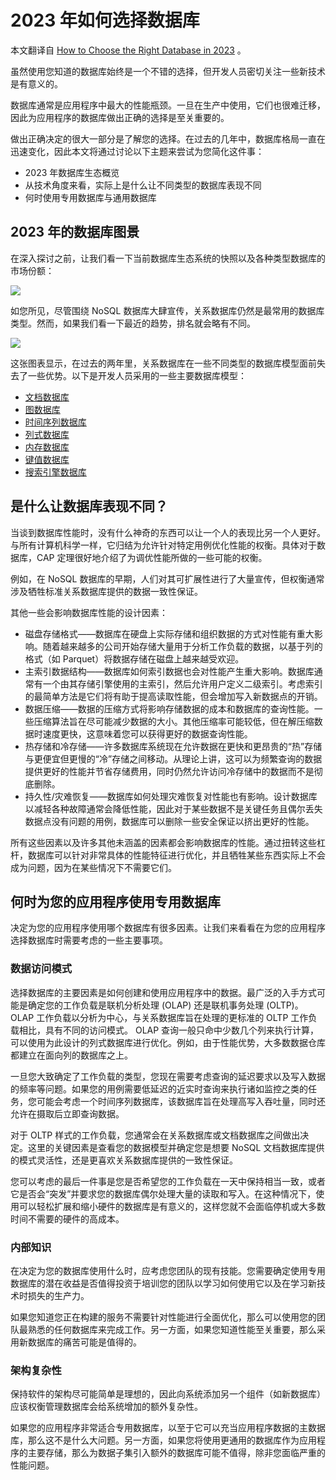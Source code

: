 # 2023 年如何选择数据库

本文翻译自 [How to Choose the Right Database in 2023](https://thenewstack.io/how-to-choose-the-right-database-in-2023/) 。

虽然使用您知道的数据库始终是一个不错的选择，但开发人员密切关注一些新技术是有意义的。

数据库通常是应用程序中最大的性能瓶颈。一旦在生产中使用，它们也很难迁移，因此为应用程序的数据库做出正确的选择是至关重要的。

做出正确决定的很大一部分是了解您的选择。在过去的几年中，数据库格局一直在迅速变化，因此本文将通过讨论以下主题来尝试为您简化这件事：

* 2023 年数据库生态概览
* 从技术角度来看，实际上是什么让不同类型的数据库表现不同
* 何时使用专用数据库与通用数据库

## 2023 年的数据库图景

在深入探讨之前，让我们看一下当前数据库生态系统的快照以及各种类型数据库的市场份额：

![](https://cdn.thenewstack.io/media/2023/02/3a7a51a8-image3.png)

如您所见，尽管围绕 NoSQL 数据库大肆宣传，关系数据库仍然是最常用的数据库类型。然而，如果我们看一下最近的趋势，排名就会略有不同。

![](https://cdn.thenewstack.io/media/2023/02/08c416bd-image1-e1676994064321.png)

这张图表显示，在过去的两年里，关系数据库在一些不同类型的数据库模型面前失去了一些优势。以下是开发人员采用的一些主要数据库模型：

* [文档数据库](https://www.influxdata.com/document-database/?utm_source=vendor&utm_medium=referral&utm_campaign=2023-02_spnsr-ctn_choose-right-db_tns)
* [图数据库](https://www.influxdata.com/graph-database/?utm_source=vendor&utm_medium=referral&utm_campaign=2023-02_spnsr-ctn_choose-right-db_tns)
* [时间序列数据库](https://www.influxdata.com/time-series-database/?utm_source=vendor&utm_medium=referral&utm_campaign=2023-02_spnsr-ctn_choose-right-db_tns)
* [列式数据库](https://www.influxdata.com/glossary/column-database/?utm_source=vendor&utm_medium=referral&utm_campaign=2023-02_spnsr-ctn_choose-right-db_tns)
* [内存数据库](https://www.influxdata.com/in-memory-database/?utm_source=vendor&utm_medium=referral&utm_campaign=2023-02_spnsr-ctn_choose-right-db_tns)
* [键值数据库](https://www.influxdata.com/key-value-database/?utm_source=vendor&utm_medium=referral&utm_campaign=2023-02_spnsr-ctn_choose-right-db_tns)
* [搜索引擎数据库](https://www.influxdata.com/search-engine-database/?utm_source=vendor&utm_medium=referral&utm_campaign=2023-02_spnsr-ctn_choose-right-db_tns)


## 是什么让数据库表现不同？

当谈到数据库性能时，没有什么神奇的东西可以让一个人的表现比另一个人更好。与所有计算机科学一样，它归结为允许针对特定用例优化性能的权衡。具体对于数据库，CAP 定理很好地介绍了为调优性能所做的一些可能的权衡。

例如，在 NoSQL 数据库的早期，人们对其可扩展性进行了大量宣传，但权衡通常涉及牺牲标准关系数据库提供的数据一致性保证。

其他一些会影响数据库性能的设计因素：

* 磁盘存储格式——数据库在硬盘上实际存储和组织数据的方式对性能有重大影响。随着越来越多的公司开始存储大量用于分析工作负载的数据，以基于列的格式（如 Parquet）将数据存储在磁盘上越来越受欢迎。
* 主索引数据结构——数据库如何索引数据也会对性能产生重大影响。数据库通常有一个由其存储引擎使用的主索引，然后允许用户定义二级索引。考虑索引的最简单方法是它们将有助于提高读取性能，但会增加写入新数据点的开销。
* 数据压缩——数据的压缩方式将影响存储数据的成本和数据库的查询性能。一些压缩算法旨在尽可能减少数据的大小。其他压缩率可能较低，但在解压缩数据时速度更快，这意味着您可以获得更好的数据查询性能。
* 热存储和冷存储——许多数据库系统现在允许数据在更快和更昂贵的“热”存储与更便宜但更慢的“冷”存储之间移动。从理论上讲，这可以为频繁查询的数据提供更好的性能并节省存储费用，同时仍然允许访问冷存储中的数据而不是彻底删除。
* 持久性/灾难恢复——数据库如何处理灾难恢复对性能也有影响。设计数据库以减轻各种故障通常会降低性能，因此对于某些数据不是关键任务且偶尔丢失数据点没有问题的用例，数据库可以删除一些安全保证以挤出更好的性能。

所有这些因素以及许多其他未涵盖的因素都会影响数据库的性能。通过扭转这些杠杆，数据库可以针对非常具体的性能特征进行优化，并且牺牲某些东西实际上不会成为问题，因为在某些情况下不需要它们。

## 何时为您的应用程序使用专用数据库

决定为您的应用程序使用哪个数据库有很多因素。让我们来看看在为您的应用程序选择数据库时需要考虑的一些主要事项。

### 数据访问模式

选择数据库的主要因素是如何创建和使用应用程序中的数据。最广泛的入手方式可能是确定您的工作负载是联机分析处理 (OLAP) 还是联机事务处理 (OLTP)。 OLAP 工作负载以分析为中心，与关系数据库旨在处理的更标准的 OLTP 工作负载相比，具有不同的访问模式。 OLAP 查询一般只命中少数几个列来执行计算，可以使用为此设计的列式数据库进行优化。例如，由于性能优势，大多数数据仓库都建立在面向列的数据库之上。

一旦您大致确定了工作负载的类型，您现在需要考虑查询的延迟要求以及写入数据的频率等问题。如果您的用例需要低延迟的近实时查询来执行诸如监控之类的任务，您可能会考虑一个时间序列数据库，该数据库旨在处理高写入吞吐量，同时还允许在摄取后立即查询数据。

对于 OLTP 样式的工作负载，您通常会在关系数据库或文档数据库之间做出决定。这里的关键因素是查看您的数据模型并确定您是想要 NoSQL 文档数据库提供的模式灵活性，还是更喜欢关系数据库提供的一致性保证。

您可以考虑的最后一件事是您是否希望您的工作负载在一天中保持相当一致，或者它是否会“突发”并要求您的数据库偶尔处理大量的读取和写入。在这种情况下，使用可以轻松扩展和缩小硬件的数据库是有意义的，这样您就不会面临停机或大多数时间不需要的硬件的高成本。

### 内部知识

在决定为您的数据库使用什么时，应考虑您团队的现有技能。您需要确定使用专用数据库的潜在收益是否值得投资于培训您的团队以学习如何使用它以及在学习新技术时损失的生产力。

如果您知道您正在构建的服务不需要针对性能进行全面优化，那么可以使用您的团队最熟悉的任何数据库来完成工作。另一方面，如果您知道性能至关重要，那么采用新数据库的痛苦可能是值得的。

### 架构复杂性

保持软件的架构尽可能简单是理想的，因此向系统添加另一个组件（如新数据库）应该权衡管理数据库会给系统增加的额外复杂性。

如果您的应用程序非常适合专用数据库，以至于它可以充当应用程序数据的主数据库，那么这不是什么大问题。另一方面，如果您将使用更通用的数据库作为应用程序的主要存储，那么为数据子集引入额外的数据库可能不值得，除非您面临严重的性能问题。

